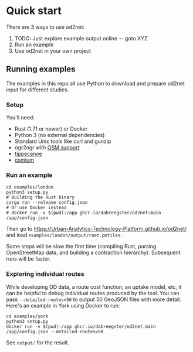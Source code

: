 # Quick start

There are 3 ways to use od2net:

1.  TODO: Just explore example output online -- goto XYZ
2.  Run an example
3.  Use od2net in your own project

## Running examples

The examples in this repo all use Python to download and prepare od2net input for different studies.

### Setup

You'll need:

- Rust (1.71 or newer) or Docker
- Python 3 (no external dependencies)
- Standard Unix tools like curl and gunzip
- ogr2ogr with [OSM support](https://gdal.org/drivers/vector/osm.html)
- [tippecanoe](https://github.com/felt/tippecanoe)
- [osmium](https://osmcode.org/osmium-tool/manual.html#installation)

### Run an example

```shell
cd examples/london
python3 setup.py
# Building the Rust binary
cargo run --release config.json
# Or use Docker instead
# docker run -v $(pwd):/app ghcr.io/dabreegster/od2net:main /app/config.json
```

Then go to <https://Urban-Analytics-Technology-Platform.github.io/od2net/> and load `examples/london/output/rnet.pmtiles`.

Some steps will be slow the first time (compiling Rust, parsing OpenStreetMap data, and building a contraction hierarchy). Subsequent runs will be faster.

### Exploring individual routes

While developing OD data, a route cost function, an uptake model, etc, it can be helpful to debug individual routes produced by the tool. You can pass `--detailed-routes=50` to output 50 GeoJSON files with more detail. Here's an example in York using Docker to run:

```
cd examples/york
python3 setup.py
docker run -v $(pwd):/app ghcr.io/dabreegster/od2net:main /app/config.json --detailed-routes=50
```

See `output/` for the result.
